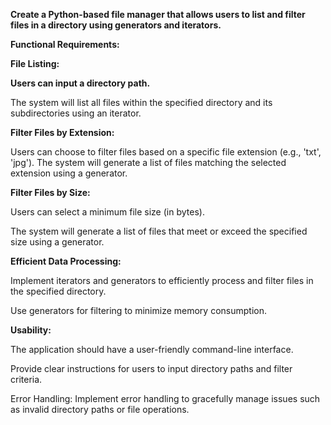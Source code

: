 **Create a Python-based file manager that allows users to list and filter files in a directory using generators and iterators.**

**Functional Requirements:**

**File Listing:**

**Users can input a directory path.**

The system will list all files within the specified directory and its subdirectories using an iterator.

**Filter Files by Extension:**

Users can choose to filter files based on a specific file extension (e.g., 'txt', 'jpg').
The system will generate a list of files matching the selected extension using a generator.

**Filter Files by Size:**

Users can select a minimum file size (in bytes).

The system will generate a list of files that meet or exceed the specified size using a generator.

**Efficient Data Processing:**

Implement iterators and generators to efficiently process and filter files in the specified directory.

Use generators for filtering to minimize memory consumption.

**Usability:**

The application should have a user-friendly command-line interface.

Provide clear instructions for users to input directory paths and filter criteria.

Error Handling:
Implement error handling to gracefully manage issues such as invalid directory paths or file operations.

